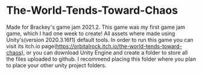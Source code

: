 # The-World-Tends-Toward-Chaos
Made for Brackey's game jam 2021.2.
This game was my first game jam game, which I had one week to create!
All assets where made using Unity's(version 2020.3.16f1) default tools.
In order to run this game you can visit its itch.io page(https://orbitalrock.itch.io/the-world-tends-toward-chaos),
or you can download Unity Engine and create a folder to store all the files uploaded to github.
I recommend placing this folder where you plan to place your other unity project folders.
